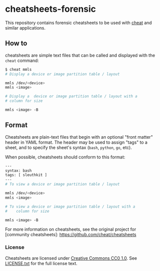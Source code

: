 cheatsheets-forensic
===========
This repository contains forensic cheatsheets to be used with
[cheat](https://github.com/cheat/cheat) and similar applications.

## How to
cheatsheets are simple text files that can be called and
displayed with the `cheat` command:

```sh
$ cheat mmls
# Display a device or image partition table / layout

mmls /dev/<device>
mmls <image>

# Display a  device or image partition table / layout with a
# column for size

mmls <image> -B
```

## Format 
Cheatsheets are plain-text files that begin with an optional "front matter"
header in YAML format. The header may be used to assign "tags" to a sheet, and
to specify the sheet's syntax (`bash`, `python`, `go`, etc).

When possible, cheatsheets should conform to this format:

```sh
---
syntax: bash
tags: [ sleuthkit ]
---
# To view a device or image partition table / layout

mmls /dev/<device>
mmls <image>

# To view a device or image partition table / layout with a
#    column for size

mmls <image> -B


```

For more information on cheatsheets, see the original project for
[community cheatsheets]: https://github.com/cheat/cheatsheets



### License ###
Cheatsheets are licensed under [Creative Commons CC0 1.0][cc0]. See
[LICENSE.txt][] for the full license text.


[LICENSE.txt]: https://github.com/cheat/cheatsheets/blob/master/.github/LICENSE.txt
[cc0]: https://creativecommons.org/publicdomain/zero/1.0/legalcode
[cheat]:  https://github.com/cheat/cheat
[docopt]: http://docopt.org
